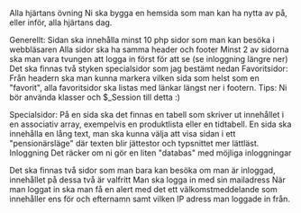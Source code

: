 Alla hjärtans övning
Ni ska bygga en hemsida som man kan ha nytta av på, eller inför, alla hjärtans dag.

Generellt:
 Sidan ska innehålla minst 10 php sidor som man kan besöka i webbläsaren
 Alla sidor ska ha samma header och footer
 Minst 2 av sidorna ska man vara tvungen att logga in först för att se (se inloggning längre ner)
 Det ska finnas två styken specialsidor som jag bestämt nedan
Favoritsidor:
 Från headern ska man kunna markera vilken sida som helst som en "favorit", alla favoritsidor ska listas med länkar längst ner i footern.
Tips: Ni bör använda klasser och $_Session till detta :)

Specialsidor:
 På en sida ska det finnas en tabell som skriver ut innehållet i en associativ array, exempelvis en produktlista eller en tidtabell.
 En sida ska innehålla en lång text, man ska kunna välja att visa sidan i ett "pensionärsläge" där texten blir jättestor och typsnittet mer lättläst.
Inloggning
Det räcker om ni gör en liten "databas" med möjliga inloggningar

 Det ska finnas två sidor som man bara kan besöka om man är inloggad, innehållet på dessa två är valfritt
 Man ska logga in med sin mailadress
 När man loggat in ska man få en alert med det ett välkomstmeddelande som innehåller ens för och efternamn samt vilken IP adress man loggade in från.
